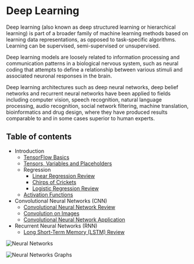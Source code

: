 # Deep Learning

Deep learning (also known as deep structured
learning or hierarchical learning) is part of
a broader family of machine learning methods
based on learning data representations, as opposed
to task-specific algorithms. Learning can be
supervised, semi-supervised or unsupervised.

Deep learning models are loosely related to information
processing and communication patterns in a biological
nervous system, such as neural coding that attempts
to define a relationship between various stimuli 
and associated neuronal responses in the brain.

Deep learning architectures such as deep neural
networks, deep belief networks and recurrent 
neural networks have been applied to fields
including computer vision, speech recognition,
natural language processing, audio recognition, 
social network filtering, machine translation, 
bioinformatics and drug design, where they have 
produced results comparable to and in some cases 
superior to human experts.

## Table of contents
* Introduction
   * [TensorFlow Basics](Introduction/TensorFlow-Basics.ipynb)
   * [Tensors, Variables and Placeholders](Introduction/Tensors-Variables-and-Placeholders.ipynb)
   * Regression  
	   * [Linear Regression Review](Introduction/Regression/Linear-Regression-Review.ipynb)
	   * [Chirps of Crickets](Introduction/Regression/Chirps-of-Crickets.ipynb)
	   * [Logistic Regression Review](Introduction/Regression/Logistic-Regression-Review.ipynb)
   * [Activation Functions](Introduction/Activation-Functions.ipynb)
* Convolutional Neural Networks (CNN)  
   * [Convolutional Neural Network Review](Convolutional%20Neural%20Networks/Convolutional-Neural-Network-Review.ipynb)
   * [Convolution on Images](Convolutional%20Neural%20Networks/Convolution-on-Images.ipynb)
   * [Convolutional Neural Network Application](Convolutional%20Neural%20Networks/CNN-Applications.ipynb)
* Recurrent Neural Networks (RNN)  
   * [Long Short-Term Memory (LSTM) Review](Recurrent%20Neural%20Networks/LSTM-Review.ipynb)

![Neural Networks](https://cdn-images-1.medium.com/max/2000/1*gccuMDV8fXjcvz1RSk4kgQ.png "Neural Networks")

![Neural Networks Graphs](https://cdn-images-1.medium.com/max/1600/1*hdcEBE3zH8bRCj_gyIQC9Q.png "Neural Networks Graphs")
